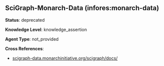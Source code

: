 [//]: # (DO NOT MANUALLY EDIT THIS FILE. IT IS GENERATED FROM A TEMPLATE.)

## SciGraph-Monarch-Data (infores:monarch-data)

**Status**: deprecated
  
**Knowledge Level**: knowledge_assertion
  
**Agent Type**: not_provided



**Cross References**:

- [scigraph-data.monarchinitiative.org/scigraph/docs/](scigraph-data.monarchinitiative.org/scigraph/docs/)

